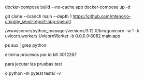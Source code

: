 docker-compose build --no-cache app
docker-compose up -d

git clone --branch main --depth 1 https://github.com/mtenorio-cmp/py_send-report-app-ope.git

/www/server/python_manager/versions/3.12.0/bin/gunicorn -w 1 -k uvicorn.workers.UvicornWorker -b 0.0.0.0:8082 main:app

ps aux | grep python

elimina procesos por id
kill 3012267

para jecutar las pruebas test 

 
o python -m pytest tests/ -v
